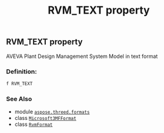 ﻿---
title: RVM_TEXT property
second_title: Aspose.3D for Python via .NET API References
description: 
type: docs
weight: 480
url: /python-net/aspose.threed.formats/microsoft3mfformat/rvm_text/
is_root: false
---

## RVM_TEXT property


AVEVA Plant Design Management System Model in text format
### Definition:
```python
f RVM_TEXT 
```

### See Also
* module [`aspose.threed.formats`](../../)
* class [`Microsoft3MFFormat`](/3d/python-net/aspose.threed.formats/microsoft3mfformat)
* class [`RvmFormat`](/3d/python-net/aspose.threed.formats/rvmformat)
